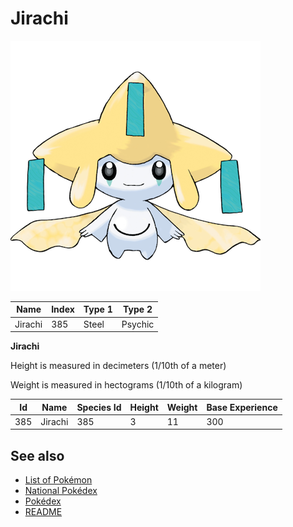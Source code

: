 # Jirachi


![Jirachi](images/385.png)

| **Name** | **Index** | **Type 1** | **Type 2** |
|----|----|----|----|
| Jirachi | 385 | Steel | Psychic  |

**Jirachi** 


Height is measured in decimeters (1/10th of a meter)

Weight is measured in hectograms (1/10th of a kilogram)

| **Id** | **Name** | **Species Id** | **Height** | **Weight** | **Base Experience** |
|--------|----------|----------------|------------|------------|---------------------|
| 385 | Jirachi | 385 | 3 | 11 | 300 |


## See also

- [List of Pokémon](../pokemon.md)
- [National Pokédex](../national_pokedex.md)
- [Pokédex](../pokedex.md)
- [README](../README.md)
